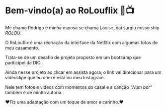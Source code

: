 # Bem-vindo(a) ao RoLouflix 🎥📺
Me chamo Rodrigo e minha esposa se chama Louise, dai surgiu nosso ship *ROLOU*.

O RoLouflix é uma recriação da interface da Netfllix com algumas fotos do meu casamento.

Trata-se de um desafio de projeto proposto em um bootcamp que pariticipei da DIO.

Ainda nesse projeto ao clicar em assista agora, o link vai direcionar para um videoclipe que eu criei e está no meu Instagram.

Nele tem fotos e videos com momentos do casal e a canção *"Num bar"* também é de minha autoria.

♥Fiz uma adaptação com um toque de amor e carinho.♥
